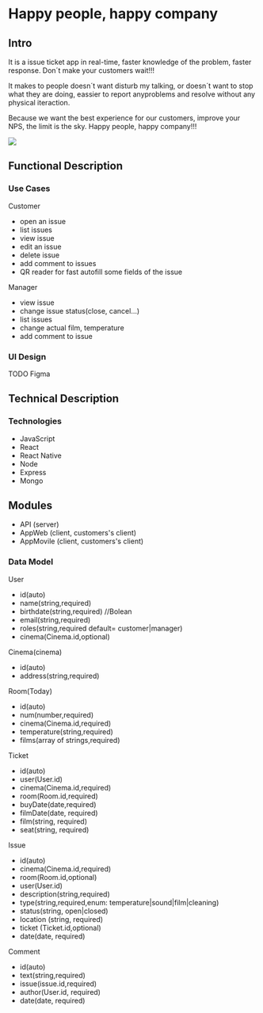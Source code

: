 # Happy people, happy company

## Intro
It is a issue ticket app in real-time, faster knowledge of the problem, faster response. Don´t make your customers wait!!!

It makes to people doesn´t want disturb my talking, or doesn´t want to stop what they are doing, eassier to report anyproblems and resolve without any physical iteraction. 

Because we want the best experience for our customers, improve your NPS, the limit is the sky. Happy people, happy company!!!

![](https://media2.giphy.com/media/v1.Y2lkPTc5MGI3NjExbm1td3kzN290eTJ3MGNtam14NDY2OXFseWdmaXIxOTg5ZDdzaXYydiZlcD12MV9pbnRlcm5hbF9naWZfYnlfaWQmY3Q9Zw/chzz1FQgqhytWRWbp3/giphy.gif)

## Functional Description

### Use Cases

Customer
- open an issue
- list issues
- view issue
- edit an issue
- delete issue
- add comment to issues
- QR reader for fast autofill some fields of the issue

Manager
- view issue
- change issue status(close, cancel...)
- list issues
- change actual film, temperature
- add comment to issue

### UI Design

TODO Figma

## Technical Description

### Technologies

- JavaScript
- React
- React Native
- Node
- Express
- Mongo

## Modules

- API (server)
- AppWeb (client, customers's client)
- AppMovile (client, customers's client)

### Data Model

User
- id(auto)
- name(string,required)
- birthdate(string,required) //Bolean
- email(string,required)
- roles(string,required default= customer|manager)
- cinema(Cinema.id,optional)


Cinema(cinema)
- id(auto)
- address(string,required)

Room(Today)
- id(auto)
- num(number,required)
- cinema(Cinema.id,required)
- temperature(string,required)
- films(array of strings,required)

Ticket
- id(auto)
- user(User.id)
- cinema(Cinema.id,required)
- room(Room.id,required)
- buyDate(date,required)
- filmDate(date, required)
- film(string, required)
- seat(string, required)

Issue
- id(auto)
- cinema(Cinema.id,required)
- room(Room.id,optional)
- user(User.id)
- description(string,required)
- type(string,required,enum: temperature|sound|film|cleaning)
- status(string, open|closed)
- location (string, required)
- ticket (Ticket.id,optional)
- date(date, required)

Comment
- id(auto)
- text(string,required)
- issue(issue.id,required)
- author(User.id, required)
- date(date, required)